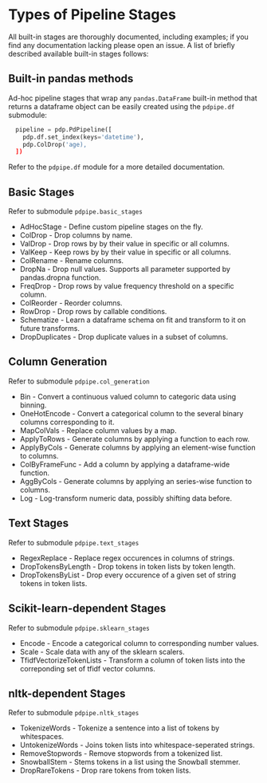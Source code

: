 # Types of Pipeline Stages

All built-in stages are thoroughly documented, including examples; if you find any documentation lacking please open an issue. A list of briefly described available built-in stages follows:

## Built-in pandas methods

Ad-hoc pipeline stages that wrap any `pandas.DataFrame` built-in method that returns a dataframe object can be easily created using the `pdpipe.df` submodule:

```python
  pipeline = pdp.PdPipeline([
    pdp.df.set_index(keys='datetime'),
    pdp.ColDrop('age),
  ])
```

Refer to the `pdpipe.df` module for a more detailed documentation.

## Basic Stages

Refer to submodule `pdpipe.basic_stages`

* AdHocStage - Define custom pipeline stages on the fly.
* ColDrop - Drop columns by name.
* ValDrop - Drop rows by by their value in specific or all columns.
* ValKeep - Keep rows by by their value in specific or all columns.
* ColRename - Rename columns.
* DropNa - Drop null values. Supports all parameter supported by pandas.dropna function. 
* FreqDrop - Drop rows by value frequency threshold on a specific column.
* ColReorder - Reorder columns.
* RowDrop - Drop rows by callable conditions.
* Schematize - Learn a dataframe schema on fit and transform to it on future transforms.
* DropDuplicates - Drop duplicate values in a subset of columns.

## Column Generation

Refer to submodule `pdpipe.col_generation`

* Bin - Convert a continuous valued column to categoric data using binning.
* OneHotEncode - Convert a categorical column to the several binary columns corresponding to it.
* MapColVals - Replace column values by a map.
* ApplyToRows - Generate columns by applying a function to each row.
* ApplyByCols - Generate columns by applying an element-wise function to columns.
* ColByFrameFunc - Add a column by applying a dataframe-wide function.
* AggByCols - Generate columns by applying an series-wise function to columns.
* Log - Log-transform numeric data, possibly shifting data before.

## Text Stages

Refer to submodule `pdpipe.text_stages`

* RegexReplace - Replace regex occurences in columns of strings.
* DropTokensByLength - Drop tokens in token lists by token length.
* DropTokensByList - Drop every occurence of a given set of string tokens in token lists.

## Scikit-learn-dependent Stages

Refer to submodule `pdpipe.sklearn_stages`

* Encode - Encode a categorical column to corresponding number values.
* Scale - Scale data with any of the sklearn scalers.
* TfidfVectorizeTokenLists - Transform a column of token lists into the correponding set of tfidf vector columns.

## nltk-dependent Stages

Refer to submodule `pdpipe.nltk_stages`

* TokenizeWords - Tokenize a sentence into a list of tokens by whitespaces.
* UntokenizeWords - Joins token lists into whitespace-seperated strings.
* RemoveStopwords - Remove stopwords from a tokenized list.
* SnowballStem - Stems tokens in a list using the Snowball stemmer.
* DropRareTokens - Drop rare tokens from token lists.
